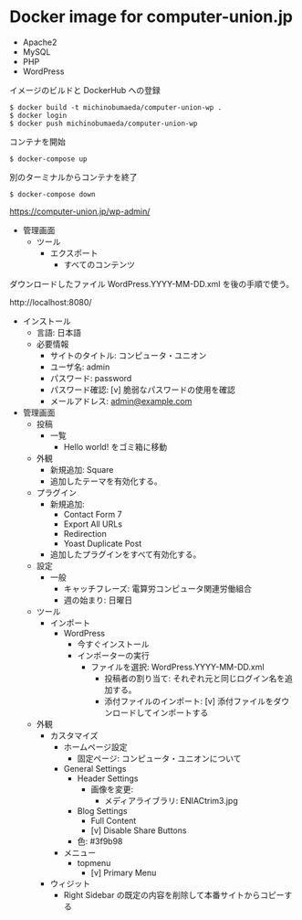 # Docker image for computer-union.jp

- Apache2
- MySQL
- PHP
- WordPress

イメージのビルドと DockerHub への登録

```
$ docker build -t michinobumaeda/computer-union-wp .
$ docker login
$ docker push michinobumaeda/computer-union-wp
````

コンテナを開始

```
$ docker-compose up
```

別のターミナルからコンテナを終了

```
$ docker-compose down
```

https://computer-union.jp/wp-admin/

- 管理画面
    - ツール
        - エクスポート
            - すべてのコンテンツ

ダウンロードしたファイル WordPress.YYYY-MM-DD.xml を後の手順で使う。

http://localhost:8080/

- インストール
    - 言語: 日本語
    - 必要情報
        - サイトのタイトル: コンピュータ・ユニオン
        - ユーザ名: admin
        - パスワード: password
        - パスワード確認: [v] 脆弱なパスワードの使用を確認
        - メールアドレス: admin@example.com
- 管理画面
    - 投稿
        - 一覧
            - Hello world! をゴミ箱に移動
    - 外観
        - 新規追加: Square
        - 追加したテーマを有効化する。
    - プラグイン
        - 新規追加:
            - Contact Form 7
            - Export All URLs
            - Redirection
            - Yoast Duplicate Post
        - 追加したプラグインをすべて有効化する。
    - 設定
        - 一般
            - キャッチフレーズ: 電算労コンピュータ関連労働組合
            - 週の始まり: 日曜日
    - ツール
        - インポート
            - WordPress
                - 今すぐインストール
                - インポーターの実行
                    - ファイルを選択: WordPress.YYYY-MM-DD.xml
                        - 投稿者の割り当て: それぞれ元と同じログイン名を追加する。
                        - 添付ファイルのインポート: [v] 添付ファイルをダウンロードしてインポートする
    - 外観
        - カスタマイズ
            - ホームページ設定
                - 固定ページ: コンピュータ・ユニオンについて
            - General Settings
                - Header Settings
                    - 画像を変更:
                        - メディアライブラリ: ENIACtrim3.jpg
                - Blog Settings
                    - Full Content
                    - [v] Disable Share Buttons
                - 色: #3f9b98
            - メニュー
                - topmenu
                    - [v] Primary Menu
        - ウィジット
            - Right Sidebar の既定の内容を削除して本番サイトからコピーする

